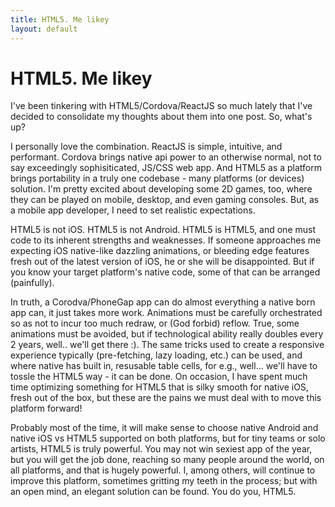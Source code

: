 ```yaml
---
title: HTML5. Me likey
layout: default
---
```


# HTML5. Me likey

I've been tinkering with HTML5/Cordova/ReactJS so much lately that I've decided to consolidate my thoughts about them into one post. So, what's up?

I personally love the combination. ReactJS is simple, intuitive, and performant. Cordova brings native api power to an otherwise normal, not to say exceedingly sophisiticated, JS/CSS web app. And HTML5 as a platform brings portability in a truly one codebase - many platforms (or devices) solution. I'm pretty excited about developing some 2D games, too, where they can be played on mobile, desktop, and even gaming consoles. But, as a mobile app developer, I need to set realistic expectations.

HTML5 is not iOS. HTML5 is not Android. HTML5 is HTML5, and one must code to its inherent strengths and weaknesses. If someone approaches me expecting iOS native-like dazzling animations, or bleeding edge features fresh out of the latest version of iOS, he or she will be disappointed. But if you know your target platform's native code, some of that can be arranged (painfully). 

In truth, a Corodva/PhoneGap app can do almost everything a native born app can, it just takes more work. Animations must be carefully orchestrated so as not to incur too much redraw, or (God forbid) reflow. True, some animations must be avoided, but if technological ability really doubles every 2 years, well.. we'll get there :). The same tricks used to create a responsive experience typically (pre-fetching, lazy loading, etc.) can be used, and where native has built in, resusable table cells, for e.g., well... we'll have to tossle the HTML5 way - it can be done. On occasion, I have spent much time optimizing something for HTML5 that is silky smooth for native iOS, fresh out of the box, but these are the pains we must deal with to move this platform forward! 

Probably most of the time, it will make sense to choose native Android and native iOS vs HTML5 supported on both platforms, but for tiny teams or solo artists, HTML5 is truly powerful. You may not win sexiest app of the year, but you will get the job done, reaching so many people around the world, on all platforms, and that is hugely powerful. I, among others, will continue to improve this platform, sometimes gritting my teeth in the process; but with an open mind, an elegant solution can be found. You do you, HTML5. 
